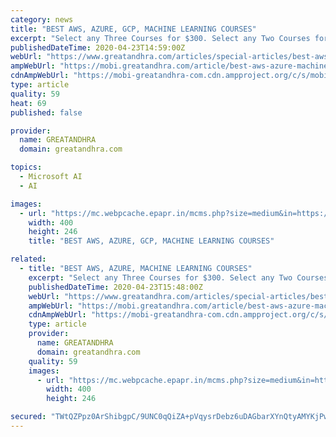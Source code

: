 ```yaml
---
category: news
title: "BEST AWS, AZURE, GCP, MACHINE LEARNING COURSES"
excerpt: "Select any Three Courses for $300. Select any Two Courses for $250. Select any One Course for $150. - Analytics using R Programming. - Data Science with Python. - Machine Learning with Python."
publishedDateTime: 2020-04-23T14:59:00Z
webUrl: "https://www.greatandhra.com/articles/special-articles/best-aws-azure-gcp-machine-learning-courses-104196"
ampWebUrl: "https://mobi.greatandhra.com/article/best-aws-azure-machine-learning-courses/104196/amp"
cdnAmpWebUrl: "https://mobi-greatandhra-com.cdn.ampproject.org/c/s/mobi.greatandhra.com/article/best-aws-azure-machine-learning-courses/104196/amp"
type: article
quality: 59
heat: 69
published: false

provider:
  name: GREATANDHRA
  domain: greatandhra.com

topics:
  - Microsoft AI
  - AI

images:
  - url: "https://mc.webpcache.epapr.in/mcms.php?size=medium&in=https://mcmscache.epapr.in/post_images/website_49/post_15832212/thumb.jpg"
    width: 400
    height: 246
    title: "BEST AWS, AZURE, GCP, MACHINE LEARNING COURSES"

related:
  - title: "BEST AWS, AZURE, MACHINE LEARNING COURSES"
    excerpt: "Select any Three Courses for $300. Select any Two Courses for $250. Select any One Course for $150. - Analytics using R Programming. - Data Science with Python. - Machine Learning with Python."
    publishedDateTime: 2020-04-23T15:48:00Z
    webUrl: "https://www.greatandhra.com/articles/special-articles/best-aws-azure-machine-learning-courses-104196"
    ampWebUrl: "https://mobi.greatandhra.com/article/best-aws-azure-machine-learning-courses/104196/amp"
    cdnAmpWebUrl: "https://mobi-greatandhra-com.cdn.ampproject.org/c/s/mobi.greatandhra.com/article/best-aws-azure-machine-learning-courses/104196/amp"
    type: article
    provider:
      name: GREATANDHRA
      domain: greatandhra.com
    quality: 59
    images:
      - url: "https://mc.webpcache.epapr.in/mcms.php?size=medium&in=https://mcmscache.epapr.in/post_images/website_49/post_15832212/thumb.jpg"
        width: 400
        height: 246

secured: "TWtQZPpz0ArShibgpC/9UNC0qQiZA+pVqysrDebz6uDAGbarXYnQtyAMYKjPwfhhJauFVdO8Cuz/870q8rBv5Qrk1FXmzxAOZTTLpPuZSFY5QiqWoUKOXhOsatbMxYlCwrx8N8s/PnvZgCvIDjPweJskIGDraPwhkyk2gGqS7MpXo1E+dfNC5UIH5ooC/n4TFlMazoDLtngWIUSOlW3QellJIf8KFhwTfwtGg0Z2wYjXiAIXNfJQe9VCS1FWFW2ZatKvx+fQID/vKeT2ZdHuf/pksecIRDwPP6k60C2vz5d3X8IKeSJJMHVFD1XpjgK6;yrzRHhBvSkTJpqJUAOEb2g=="
---
```


